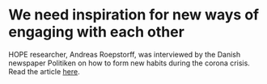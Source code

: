 # We need inspiration for new ways of engaging with each other

HOPE researcher, Andreas Roepstorff, was interviewed by the Danish newspaper Politiken on how to form new habits during the corona crisis. Read the article [here](https://politiken.dk/indland/art7761677/Vi-har-brug-for-inspiration-til-nye-måder-at-være-sammen-på).

